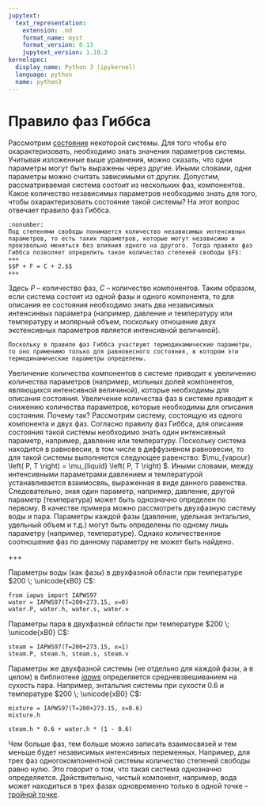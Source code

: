 ```yaml
---
jupytext:
  text_representation:
    extension: .md
    format_name: myst
    format_version: 0.13
    jupytext_version: 1.10.3
kernelspec:
  display_name: Python 3 (ipykernel)
  language: python
  name: python3
---
```


<a id='pvt-td-gibbs_phase_rule'></a>
# Правило фаз Гиббса
Рассмотрим [состояние](TD-1-Basics.html#pvt-td-basics-state) некоторой системы. Для того чтобы его охарактеризовать, необходимо знать значения параметров системы. Учитывая изложенные выше уравнения, можно сказать, что одни параметры могут быть выражены через другие. Иными словами, одни параметры можно считать зависимыми от других. Допустим, рассматриваемая система состоит из нескольких фаз, компонентов. Какое количество независимых параметров необходимо знать для того, чтобы охарактеризовать состояние такой системы? На этот вопрос отвечает правило фаз Гиббса.

```{prf:закон}
:nonumber:
Под степенями свободы понимается количество независимых интенсивных параметров, то есть таких параметров, которые могут независимо и произвольно меняться без влияния одного на другого. Тогда правило фаз Гиббса позволяет определить такое количество степеней свободы $F$:
+++
$$P + F = C + 2.$$
+++
```

Здесь $P$ – количество фаз, $C$ – количество компонентов. Таким образом, если система состоит из одной фазы и одного компонента, то для описания ее состояния необходимо знать два независимых интенсинвых параметра (например, давление и температуру или температуру и молярный объем, поскольку отношение двух экстенсивных параметров является интенсивной величиной).

```{admonition} NB
Поскольку в правиле фаз Гиббса участвуют термодинамические параметры, то оно применимо только для равновесного состояния, в котором эти термодинамические параметры определены.
```

Увеличение количества компонентов в системе приводит к увеличению количества параметров (например, мольных долей компонентов, являющихся интенсивной величиной), которые необходимы для описания состояния. Увеличение количества фаз в системе приводит к снижению количества параметров, которые необходимы для описания состояния. Почему так? Рассмотрим систему, состоящую из одного компонента и двух фаз. Согласно правилу фаз Гиббса, для описания состояния такой системы необходимо знать один интенсивный параметр, например, давление или температуру. Поскольку система находится в равновесии, в том числе в диффузивном равновесии, то для такой системы выполняется следующее равенство: $\mu_{vapour} \left( P, T \right) = \mu_{liquid} \left( P, T \right) $. Иными словами, между интенсивными параметрами давлением и температурой устанавливается взаимосвяь, выраженная в виде данного равенства. Следовательно, зная один параметр, например, давление, другой параметр (температура) может быть однозначно определен по первому. В качестве примера можно рассмотреть двухфазную систему воды и пара. Параметры каждой фазы (давление, удельная энтальпия, удельный объем и т.д.) могут быть определены по одному лишь параметру (например, температуре). Однако количественное соотношение фаз по данному параметру не может быть найдено.

+++

Параметры воды (как фазы) в двухфазной области при температуре $200 \; \unicode{xB0} C$:

```{code-cell} python
from iapws import IAPWS97
water = IAPWS97(T=200+273.15, x=0)
water.P, water.h, water.s, water.v
```

Параметры пара в двухфазной области при температуре $200 \; \unicode{xB0} C$:

```{code-cell} python
steam = IAPWS97(T=200+273.15, x=1)
steam.P, steam.h, steam.s, steam.v
```

Параметры же двухфазной системы (не отдельно для каждой фазы, а в целом) в библиотеке *[iapws](https://iapws.readthedocs.io/en/latest/)* определяется средневзвешиванием на сухость пара. Например, энтальпия системы при сухости $0.6$ и температуре $200 \; \unicode{xB0} C$:

```{code-cell} python
mixture = IAPWS97(T=200+273.15, x=0.6)
mixture.h
```

```{code-cell} python
steam.h * 0.6 + water.h * (1 - 0.6)
```

Чем больше фаз, тем больше можно записать взаимосвязей и тем меньше будет независимых интенсивных переменных. Например, для трех фаз одногокомпонентной системы количество степеней свободы равно нулю. Это говорит о том, что такая система однозначно определяется. Действительно, чистый компонент, например, вода может находиться в трех фазах одновременно только в одной точке – [тройной точке](https://en.wikipedia.org/wiki/Triple_point).
